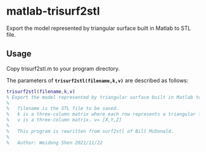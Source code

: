# matlab-trisurf2stl
Export the model represented by triangular surface built in Matlab to STL file.

## Usage

Copy trisurf2stl.m to your program directory.

The parameters of **`trisurf2stl(filename,k,v)`** are described as follows:

```matlab
trisurf2stl(filename,k,v)
% Export the model represented by triangular surface built in Matlab to STL file.
%
%   filename is the STL file to be saved.
%   k is a three-column matrix where each row represents a triangular facet. The values represent the row indices of the input points.
%   v is a three-column matrix. v= [X,Y,Z]
%
%   This program is rewritten from surf2stl of Bill McDonald.
%
%   Author: Weidong Shen 2021/11/22
```










